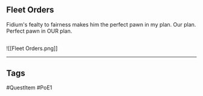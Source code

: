 ## Fleet Orders
Fidium's fealty to fairness 
makes him the perfect pawn in my plan.
Our plan. Perfect pawn in OUR plan.
## 
![[Fleet Orders.png]]

---
## Tags
#QuestItem
#PoE1